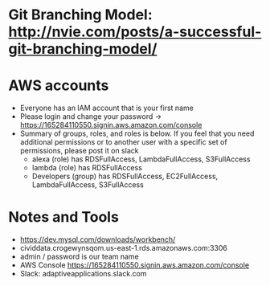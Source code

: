 # Git Branching Model: http://nvie.com/posts/a-successful-git-branching-model/ 

# AWS accounts
* Everyone has an IAM account that is your first name
* Please login and change your password -> https://165284110550.signin.aws.amazon.com/console
* Summary of groups, roles, and roles is below. If you feel that you need additional permissions or to another user with a specific set of  permissions, please post it on slack
  * alexa (role) has RDSFullAccess, LambdaFullAccess, S3FullAccess
  * lambda (role) has RDSFullAccess
  * Developers (group) has RDSFullAccess, EC2FullAccess, LambdaFullAccess, S3FullAccess

# Notes and Tools
 * https://dev.mysql.com/downloads/workbench/
  * cividdata.crogewynsqom.us-east-1.rds.amazonaws.com:3306
  * admin / password is our team name
* AWS Console https://165284110550.signin.aws.amazon.com/console
* Slack: adaptiveapplications.slack.com
